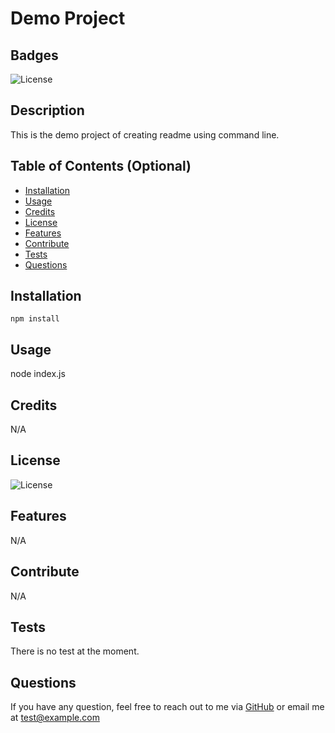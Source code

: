 # Demo Project

   ## Badges
   
   ![License](https://img.shields.io/badge/license-MIT-brightgreen)

   ## Description

   This is the demo project of creating readme using command line.
     
   ## Table of Contents (Optional)
      
   - [Installation](#installation)
   - [Usage](#usage)
   - [Credits](#credits)
   - [License](#license)
   - [Features](#features)
   - [Contribute](#contribute)
   - [Tests](#tests)
   - [Questions](#questions)
   
   ## Installation

    npm install
   
  ## Usage

   node index.js
   
   ## Credits   
   
   N/A
   
   ## License
   
   ![License](https://img.shields.io/badge/license-MIT-brightgreen)

   ## Features
   
   N/A
   
   ## Contribute

   N/A
   
   ## Tests
   
  There is no test at the moment.

   ## Questions

   If you have any question, feel free to reach out to me via [GitHub](https://github.com/rrana5106) or email me at test@example.com
   